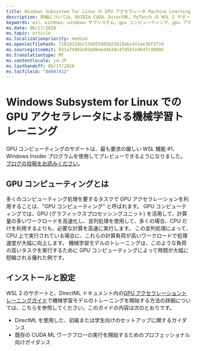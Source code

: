 ```yaml
---
title: Windows Subsystem for Linux の GPU アクセラレータ Machine Learning トレーニング
description: 詳細については、NVIDIA CUDA、DirectML、PyTorch の WSL 2 サポートに関するページを参照してください。
keywords: wsl、windows、windows サブシステム、gpu コンピューティング、gpu アクセラレーション、NVIDIA、CUDA、DirectML、、PyTorch、NVIDIA CUDA preview、GPU ドライバー、NVIDIA Container Toolkit、Docker
ms.date: 06/17/2020
ms.topic: article
ms.localizationpriority: medium
ms.openlocfilehash: f101022dec534055905b25619a6c4fcee36f3f7d
ms.sourcegitcommit: 031a74801e03a90aed4b34c4fd5bfe964fc30994
ms.translationtype: MT
ms.contentlocale: ja-JP
ms.lasthandoff: 06/17/2020
ms.locfileid: "84947412"
---
```

# <a name="gpu-accelerated-machine-learning-training-in-the-windows-subsystem-for-linux"></a>Windows Subsystem for Linux での GPU アクセラレータによる機械学習トレーニング

GPU コンピューティングのサポートは、最も要求の厳しい WSL 機能 #1、Windows Insider プログラムを使用してプレビューできるようになりました。 [ブログの投稿をお読みください](https://blogs.windows.com/windowsdeveloper/?p=55781)。

## <a name="what-is-gpu-compute"></a>GPU コンピューティングとは

多くのコンピューティング処理を要するタスクで GPU アクセラレーションを利用することは、"GPU コンピューティング" と呼ばれます。 GPU コンピューティングでは、GPU (グラフィックスプロセッシングユニット) を活用して、計算量の多いワークロードを高速化し、並列処理を使用して、多くの場合、CPU だけを利用するよりも、必要な計算を高速に実行します。 この並列処理によって、CPU 上で実行されている場合に、これらの計算負荷が高いワークロードで処理速度が大幅に向上します。 機械学習モデルのトレーニングは、このような負荷の高いタスクを実行するために GPU コンピューティングによって時間が大幅に短縮される優れた例です。

## <a name="install-and-set-up"></a>インストールと設定

WSL 2 のサポートと、DirectML ドキュメント内の[GPU アクセラレーショントレーニングガイド](https://docs.microsoft.com/windows/win32/direct3d12/gpu-accelerated-training)で機械学習モデルのトレーニングを開始する方法の詳細については、こちらを参照してください。このガイドの内容は次のとおりです。

* DirectML を使用した、初級または学生向けのセットアップに関するガイダンス
* 既存の CUDA ML ワークフローの実行を開始するためのプロフェッショナル向けガイダンス
